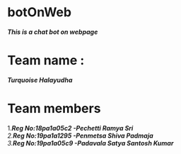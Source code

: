# botOnWeb
***This is a chat bot on webpage***
# Team name :
 ***Turquoise Halayudha***
# Team members
1.***Reg No:18pa1a05c2 -Pechetti Ramya Sri**<br />
2.**Reg No:19pa1a1295 -Penmetsa Shiva Padmaja**<br />
3.**Reg No:19pa1a05c9 -Padavala Satya Santosh Kumar***<br />
